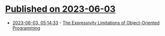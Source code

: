# [Published on 2023-06-03](index.md)

* [2023-06-03, 05:14:33](https://lobste.rs/s/mjhujr/expressivity_limitations_object) - [The Expressivity Limitations of Object-Oriented Programming](https://two-wrongs.com/expressive-limitations-of-oop)
